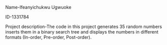 Name-Ifeanyichukwu Ugwuoke

ID-1331784

Project description-The code in this project generates 35 random numbers inserts them in a binary search tree and displays the numbers in different formats (In-order, Pre-order, Post-order).
